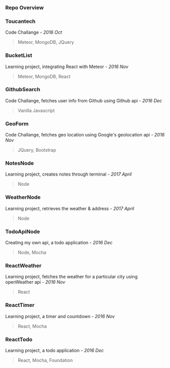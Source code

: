 <h3>Repo Overview</h3>

<h3>Toucantech</h3>
 
Code Challange - *2016 Oct*
>Meteor, MongoDB, JQuery
 
<h3>BucketList</h3>

Learning project, integrating React with Meteor - *2016 Nov*
>Meteor, MongoDB, React 

<h3>GithubSearch</h3>

Code Challange, fetches user info from Github using Github api - *2016 Dec*
>Vanilla Javascript

<h3>GeoForm</h3>

Code Challange, fetches geo location using Google's geolocation api - *2016 Nov*
>JQuery, Bootstrap

<h3>NotesNode</h3>

Learning project, creates notes through terminal - *2017 April*
>Node

<h3>WeatherNode</h3>

Learning project, retrieves the weather & address - *2017 April*
>Node

<h3>TodoApiNode</h3>

Creating my own api, a todo application - *2016 Dec*
>Node, Mocha

<h3>ReactWeather</h3>

Learning project, fetches the weather for a particular city using openWeather api - *2016 Nov*
>React
 
<h3>ReactTimer</h3>

Learning project, a timer and countdown - *2016 Nov*
>React, Mocha

<h3>ReactTodo</h3>

Learning project, a todo application - *2016 Dec*
>React, Mocha, Foundation
 
